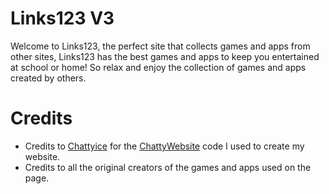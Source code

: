 # Links123 V3
Welcome to Links123, the perfect site that collects games and apps from other sites, Links123 has the best games and apps to keep you entertained at school or home! So relax and enjoy the collection of games and apps created by others.

# Credits
- Credits to <a href="https://chattyice234.github.io">Chattyice</a> for the <a href="https://github.com/Chattyice234/british-cw">ChattyWebsite</a> code I used to create my website.
- Credits to all the original creators of the games and apps used on the page.
